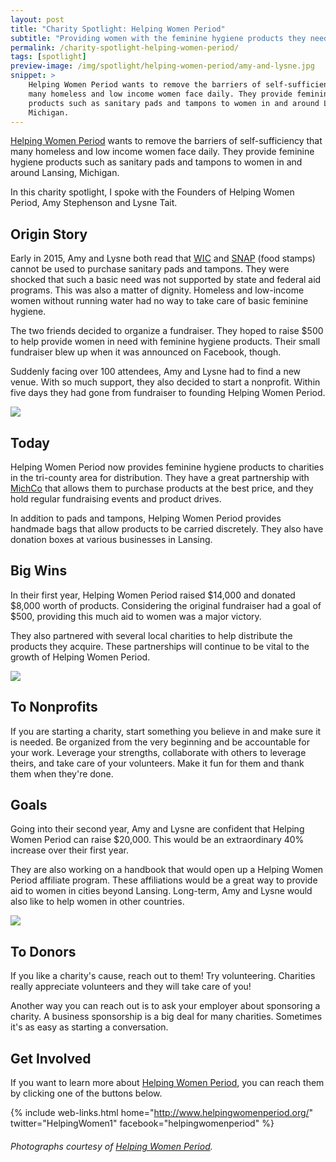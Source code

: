 ```yaml
---
layout: post
title: "Charity Spotlight: Helping Women Period"
subtitle: "Providing women with the feminine hygiene products they need."
permalink: /charity-spotlight-helping-women-period/
tags: [spotlight]
preview-image: /img/spotlight/helping-women-period/amy-and-lysne.jpg
snippet: >
    Helping Women Period wants to remove the barriers of self-sufficiency that
    many homeless and low income women face daily. They provide feminine hygiene
    products such as sanitary pads and tampons to women in and around Lansing,
    Michigan.
---
```


[Helping Women Period][1] wants to remove the barriers of self-sufficiency that many homeless and low income women face daily. They provide feminine hygiene products such as sanitary pads and tampons to women in and around Lansing, Michigan.

In this charity spotlight, I spoke with the Founders of Helping Women Period, Amy Stephenson and Lysne Tait.

## Origin Story

Early in 2015, Amy and Lysne both read that [WIC][4] and [SNAP][3] (food stamps) cannot be used to purchase sanitary pads and tampons. They were shocked that such a basic need was not supported by state and federal aid programs. This was also a matter of dignity. Homeless and low-income women without running water had no way to take care of basic feminine hygiene.

The two friends decided to organize a fundraiser. They hoped to raise $500 to help provide women in need with feminine hygiene products. Their small fundraiser blew up when it was announced on Facebook, though.

Suddenly facing over 100 attendees, Amy and Lysne had to find a new venue. With so much support, they also decided to start a nonprofit. Within five days they had gone from fundraiser to founding Helping Women Period.

![][8]

## Today

Helping Women Period now provides feminine hygiene products to charities in the tri-county area for distribution. They have a great partnership with [MichCo][5] that allows them to purchase products at the best price, and they hold regular fundraising events and product drives.

In addition to pads and tampons, Helping Women Period provides handmade bags that allow products to be carried discretely. They also have donation boxes at various businesses in Lansing.

## Big Wins

In their first year, Helping Women Period raised $14,000 and donated $8,000 worth of products. Considering the original fundraiser had a goal of $500, providing this much aid to women was a major victory.

They also partnered with several local charities to help distribute the products they acquire. These partnerships will continue to be vital to the growth of Helping Women Period.

![][7]

## To Nonprofits

If you are starting a charity, start something you believe in and make sure it is needed. Be organized from the very beginning and be accountable for your work. Leverage your strengths, collaborate with others to leverage theirs, and take care of your volunteers. Make it fun for them and thank them when they're done.

## Goals

Going into their second year, Amy and Lysne are confident that Helping Women Period can raise $20,000. This would be an extraordinary 40% increase over their first year.

They are also working on a handbook that would open up a Helping Women Period affiliate program. These affiliations would be a great way to provide aid to women in cities beyond Lansing. Long-term, Amy and Lysne would also like to help women in other countries.

![][6]

## To Donors

If you like a charity's cause, reach out to them! Try volunteering. Charities really appreciate volunteers and they will take care of you!

Another way you can reach out is to ask your employer about sponsoring a charity. A business sponsorship is a big deal for many charities. Sometimes it's as easy as starting a conversation.

## Get Involved

If you want to learn more about [Helping Women Period][1], you can reach them by clicking one of the buttons below.

{% include web-links.html home="http://www.helpingwomenperiod.org/" twitter="HelpingWomen1" facebook="helpingwomenperiod" %}

###### Photographs courtesy of [Helping Women Period][2].



[1]: http://www.helpingwomenperiod.org/ "Helping Women Period Homepage"
[2]: https://www.facebook.com/helpingwomenperiod/ "Helping Women Period on Facebook"
[3]: http://www.fns.usda.gov/snap/outreach/states/michigan.htm "Supplemental Nutrition Assistance Program of Michigan"
[4]: http://www.fns.usda.gov/wic/women-infants-and-children-wic "Women, Infant, and Children Program"
[5]: http://www.michco.com/ "MichCo Homepage"
[6]: /img/spotlight/helping-women-period/amy-and-lysne.jpg
[7]: /img/spotlight/helping-women-period/product-drive.jpg
[8]: /img/spotlight/helping-women-period/product-baskets.jpg
